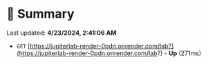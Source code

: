 # 📖 Summary
Last updated: **4/23/2024, 2:41:06 AM**

- `GET` [https://jupiterlab-render-0pdn.onrender.com/lab?](https://jupiterlab-render-0pdn.onrender.com/lab?) - **Up** (271ms)
